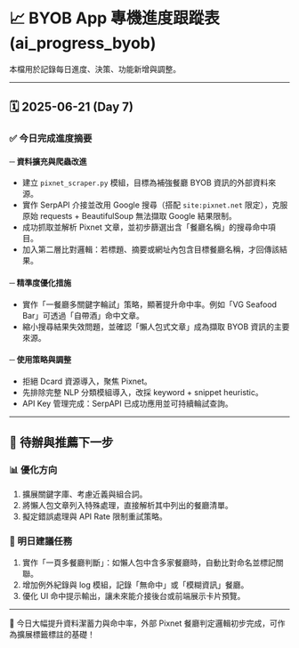 # 📈 BYOB App 專機進度跟蹤表 (ai\_progress\_byob)

本檔用於記錄每日進度、決策、功能新增與調整。

---

## 🗓️ 2025-06-21 (Day 7)

### ✅ 今日完成進度摘要

#### ─ 資料擴充與爬蟲改進

* 建立 `pixnet_scraper.py` 模組，目標為補強餐廳 BYOB 資訊的外部資料來源。
* 實作 SerpAPI 介接並改用 Google 搜尋（搭配 `site:pixnet.net` 限定），克服原始 requests + BeautifulSoup 無法擷取 Google 結果限制。
* 成功抓取並解析 Pixnet 文章，並初步篩選出含「餐廳名稱」的搜尋命中項目。
* 加入第二層比對邏輯：若標題、摘要或網址內包含目標餐廳名稱，才回傳該結果。

#### ─ 精準度優化措施

* 實作「一餐廳多關鍵字輪試」策略，顯著提升命中率。例如「VG Seafood Bar」可透過「自帶酒」命中文章。
* 縮小搜尋結果失效問題，並確認「懶人包式文章」成為擷取 BYOB 資訊的主要來源。

#### ─ 使用策略與調整

* 拒絕 Dcard 資源導入，聚焦 Pixnet。
* 先排除完整 NLP 分類模組導入，改採 keyword + snippet heuristic。
* API Key 管理完成：SerpAPI 已成功應用並可持續輪試查詢。

---

## 🔄 待辦與推薦下一步

### 📊 優化方向

1. 擴展關鍵字庫、考慮近義與組合詞。
2. 將懶人包文章列入特殊處理，直接解析其中列出的餐廳清單。
3. 擬定錯誤處理與 API Rate 限制重試策略。

### 📄 明日建議任務

1. 實作「一頁多餐廳判斷」：如懶人包中含多家餐廳時，自動比對命名並標記關聯。
2. 增加例外紀錄與 log 模組，記錄「無命中」或「模糊資訊」餐廳。
3. 優化 UI 命中提示輸出，讓未來能介接後台或前端展示卡片預覽。

---

📆 今日大幅提升資料潔蓄力與命中率，外部 Pixnet 餐廳判定邏輯初步完成，可作為擴展標籤標註的基礎！
